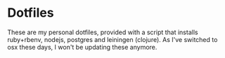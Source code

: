 # Dotfiles

These are my personal dotfiles, provided with a script that installs ruby+rbenv, nodejs, postgres and leiningen (clojure).
As I've switched to osx these days, I won't be updating these anymore.
